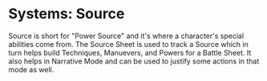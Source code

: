 # Systems: Source

Source is short for "Power Source" and it's where a character's special abilities come from. The Source Sheet is used to track a Source which in turn helps build Techniques, Manuevers, and Powers for a Battle Sheet. It also helps in Narrative Mode and can be used to justify some actions in that mode as well.